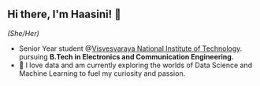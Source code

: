 ## Hi there, I'm Haasini! 👋
*(She/Her)*
- Senior Year student @[Visvesvaraya National Institute of Technology](https://vnit.ac.in/). pursuing **B.Tech in Electronics and Communication Engineering.**
- 🔭 I love data and am currently exploring the worlds of Data Science and Machine Learning to fuel my curiosity and passion.


